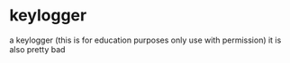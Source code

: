 # keylogger
a keylogger (this is for education purposes only use with permission) it is also pretty bad
